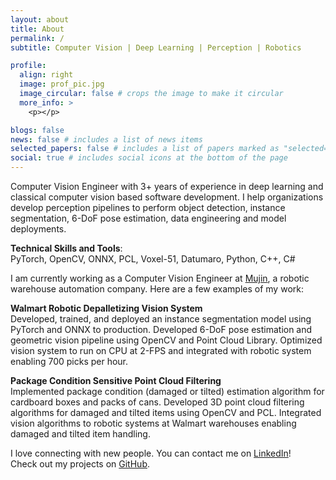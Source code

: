 ```yaml
---
layout: about
title: About
permalink: /
subtitle: Computer Vision | Deep Learning | Perception | Robotics

profile:
  align: right
  image: prof_pic.jpg
  image_circular: false # crops the image to make it circular
  more_info: >  
    <p></p>

blogs: false
news: false # includes a list of news items
selected_papers: false # includes a list of papers marked as "selected={true}"
social: true # includes social icons at the bottom of the page
---
```


Computer Vision Engineer with 3+ years of experience in deep learning and classical computer vision based software development. I help organizations develop perception pipelines to perform object detection, instance segmentation, 6-DoF pose estimation, data engineering and model deployments.  

**Technical Skills and Tools**:  
PyTorch, OpenCV, ONNX, PCL, Voxel-51, Datumaro, Python, C++, C#  

I am currently working as a Computer Vision Engineer at [Mujin](https://mujin-corp.com/), a robotic warehouse automation company. Here are a few examples of my work:  

**Walmart Robotic Depalletizing Vision System**  
Developed, trained, and deployed an instance segmentation model using PyTorch and ONNX to production. Developed 6-DoF pose estimation and geometric vision pipeline using OpenCV and Point Cloud Library. Optimized vision system to run on CPU at 2-FPS and integrated with robotic system enabling 700 picks per hour.  

**Package Condition Sensitive Point Cloud Filtering**  
Implemented package condition (damaged or tilted) estimation algorithm for cardboard boxes and packs of cans. Developed 3D point cloud filtering algorithms for damaged and tilted items using OpenCV and PCL. Integrated vision algorithms to robotic systems at Walmart warehouses enabling damaged and tilted item handling.  

I love connecting with new people. You can contact me on [LinkedIn](https://www.linkedin.com/in/abdul-mukit-in/)!  
Check out my projects on [GitHub](https://github.com/Abdul-Mukit).

<!-- Write your biography here. Tell the world about yourself. Link to your favorite [subreddit](http://reddit.com). You can put a picture in, too. The code is already in, just name your picture `prof_pic.jpg` and put it in the `img/` folder.

Put your address / P.O. box / other info right below your picture. You can also disable any of these elements by editing `profile` property of the YAML header of your `_pages/about.md`. Edit `_bibliography/papers.bib` and Jekyll will render your [publications page](/al-folio/publications/) automatically.

Link to your social media connections, too. This theme is set up to use [Font Awesome icons](https://fontawesome.com/) and [Academicons](https://jpswalsh.github.io/academicons/), like the ones below. Add your Facebook, Twitter, LinkedIn, Google Scholar, or just disable all of them. -->
